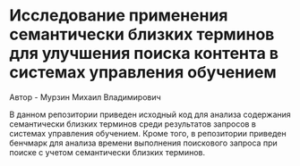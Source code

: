 # Исследование применения семантически близких терминов для улучшения поиска контента в системах управления обучением

Автор - Мурзин Михаил Владимирович

В данном репозитории приведен исходный код для анализа содержания семантически близких терминов среди результатов запросов в системах управления обучением. Кроме того, в репозитории приведен бенчмарк для анализа времени выполнения поискового запроса при поиске с учетом семантически близких терминов.
